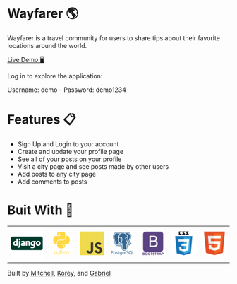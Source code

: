 <link rel="stylesheet" href="https://cdn.jsdelivr.net/gh/devicons/devicon@master/devicon.min.css">

# Wayfarer 🌎

Wayfarer is a travel community for users to share tips about their favorite locations around the world.

[Live Demo 🖥️ ](https://wayfarer-2020.herokuapp.com/)

Log in to explore the application:

Username: demo - Password: demo1234

# Features 📋
- Sign Up and Login to your account
- Create and update your profile page
- See all of your posts on your profile
- Visit a city page and see posts made by other users
- Add posts to any city page
- Add comments to posts


# Buit With 🔨



<table>
  <tr>
  <td>
  <img src="images/django.svg" width="100px">
  </td>
  <td>
  <img src="images/python.svg" width="75px">
  </td>
  <td>
  <img src="images/javascript.svg" width="75px">
  </td>
  <td>
  <img src="images/postgresql.svg" width="75px">
  </td>
  <td>
  <img src="images/bootstrap.svg" width="75px">
  </td>
  <td>
  <img src="images/css3.svg" width="75px">
  </td>
  <td>
  <img src="images/html5.svg" width="75px">
  </td>
</tr>
</table>

Built by <a href="https://github.com/UnderdoneLizard" target="_blank">Mitchell</a>, <a href="https://github.com/koreykristine" target="_blank">Korey</a>, and <a href="https://github.com/gabtorre" target="_blank">Gabriel</a>